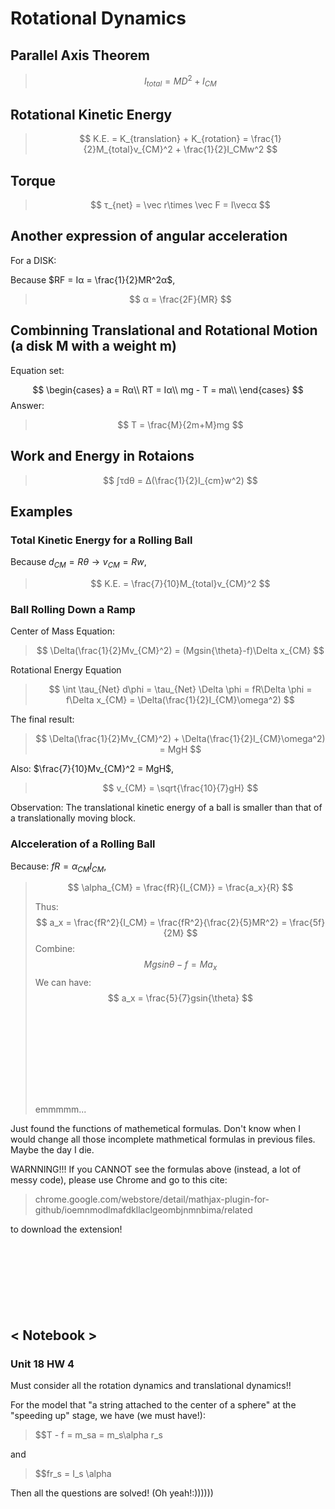 # Rotational Dynamics

## Parallel Axis Theorem

> $$
> I_{total} = MD^2 + I_{CM}
> $$

## Rotational Kinetic Energy

> $$
> K.E. = K_{translation} + K_{rotation} = \frac{1}{2}M_{total}v_{CM}^2 + \frac{1}{2}I_CMw^2
> $$

## Torque

> $$
> τ_{net} = \vec r\times \vec F = I\vecα
> $$

## Another expression of angular acceleration

For a DISK:

Because $RF = Iα = \frac{1}{2}MR^2α$,  

> $$
> α = \frac{2F}{MR}
> $$

## Combinning Translational and Rotational Motion (a disk M with a weight m)

Equation set:

$$
\begin{cases}
a = Rα\\
RT = Iα\\
mg - T = ma\\
\end{cases}
$$
Answer:
> $$
> T = \frac{M}{2m+M}mg
> $$

## Work and Energy in Rotaions

> $$
> ∫τdθ = Δ(\frac{1}{2}I_{cm}w^2)
> $$

## Examples

### Total Kinetic Energy for a Rolling Ball

Because $d_{CM} = Rθ → v_{CM} = Rw$,

> $$
> K.E. = \frac{7}{10}M_{total}v_{CM}^2
> $$

### Ball Rolling Down a Ramp

 Center of Mass Equation:

>  $$
>  \Delta(\frac{1}{2}Mv_{CM}^2) = (Mgsin{\theta}-f)\Delta x_{CM}
>  $$
>
>
>  

Rotational Energy Equation

> $$
> \int \tau_{Net} d\phi = \tau_{Net} \Delta \phi = fR\Delta \phi = f\Delta x_{CM} = \Delta(\frac{1}{2}I_{CM}\omega^2)
> $$

The final result:

> $$
> \Delta(\frac{1}{2}Mv_{CM}^2) + \Delta(\frac{1}{2}I_{CM}\omega^2) = MgH
> $$

Also: $\frac{7}{10}Mv_{CM}^2 = MgH$,
> $$
> v_{CM} = \sqrt{\frac{10}{7}gH}
> $$

Observation: The translational kinetic energy of a ball is smaller than that of a translationally moving block.

### Alcceleration of a Rolling Ball

Because: $fR = \alpha_{CM}I_{CM}$,
>$$
>\alpha_{CM} = \frac{fR}{I_{CM}} = \frac{a_x}{R}
>$$
>
>Thus:
>$$
>a_x = \frac{fR^2}{I_CM} = \frac{fR^2}{\frac{2}{5}MR^2} = \frac{5f}{2M}
>$$
>Combine:
>$$
>Mgsin{\theta} - f = Ma_x
>$$
>We can have:
>$$
>a_x = \frac{5}{7}gsin{\theta}
>$$
></br>
></br>
></br>
></br>
></br>
></br>
></br>
></br>
></br>
>emmmmm...

Just found the functions of mathemetical formulas. Don't know when I would change all those incomplete mathmetical formulas in previous files. Maybe the day I die.

WARNNING!!!
If you CANNOT see the formulas above (instead, a lot of messy code), please use Chrome and go to this cite:
> chrome.google.com/webstore/detail/mathjax-plugin-for-github/ioemnmodlmafdkllaclgeombjnmnbima/related

to download the extension!
</br>
</br>
</br>
</br>
</br>
</br>
</br>
</br>

## < Notebook >

### Unit 18 HW 4

Must consider all the rotation dynamics and translational dynamics!!

For the model that "a string attached to the center of a sphere" at the "speeding up" stage, we have (we must have!):
> $$T - f = m_sa = m_s\alpha r_s

and
> $$fr_s = I_s \alpha

Then all the questions are solved! (Oh yeah!:))))))